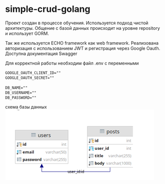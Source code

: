 # simple-crud-golang

Проект создан в процессе обучения. Используется подход чистой архитектуры. Общение с базой данных происходит на уровне repository и использует GORM.

Так же используется ECHO framework как web framework. Реализована авторизация с использованием JWT и регистрация через Google Oauth.
Доступна документация Swagger

Для корректной работы необходим файл .env c переменными

```
GOOGLE_OAUTH_CLIENT_ID=""
GOOGLE_OAUTH_SECRET=""

DB_NAME=""
DB_USERNAME=""
DB_PASSWORD=""
```

схема базы данных
![img.png](img.png)